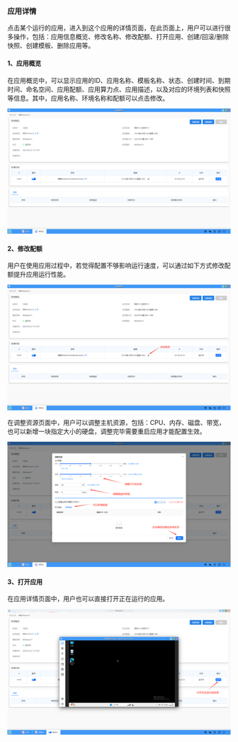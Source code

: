 ### 应用详情
点击某个运行的应用，进入到这个应用的详情页面，在此页面上，用户可以进行很多操作，包括：应用信息概览、修改名称、修改配额、打开应用、创建/回滚/删除快照、创建模板、删除应用等。

#### 1、应用概览
在应用概览中，可以显示应用的ID、应用名称、模板名称、状态、创建时间、到期时间、命名空间、应用配额、应用算力点、应用描述，以及对应的环境列表和快照等信息。其中，应用名称、环境名称和配额可以点击修改。

![alt text](./myapp02.png)

#### 2、修改配额
用户在使用应用过程中，若觉得配置不够影响运行速度，可以通过如下方式修改配额提升应用运行性能。

![alt text](./myapp03.png)

在调整资源页面中，用户可以调整主机资源，包括：CPU、内存、磁盘、带宽，也可以新增一块指定大小的硬盘，调整完毕需要重启应用才能配置生效。

![alt text](./myapp04.png)

#### 3、打开应用
在应用详情页面中，用户也可以直接打开正在运行的应用。

![alt text](./myapp05.png)